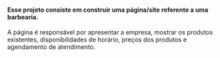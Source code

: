 #### Esse projeto consiste em construir uma página/site referente a uma barbearia.


A página é responsável por apresentar a empresa, mostrar os produtos existentes, disponibilidades de horário, preços dos produtos 
e agendamento de atendimento. 
